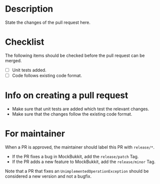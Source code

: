 # Description
State the changes of the pull request here.

# Checklist
The following items should be checked before the pull request can be merged.

- [ ] Unit tests added.
- [ ] Code follows existing code format.

# Info on creating a pull request
- Make sure that unit tests are added which test the relevant changes.
- Make sure that the changes follow the existing code format.

# For maintainer
When a PR is approved, the maintainer should label this PR with `release/*`.

- If the PR fixes a bug in MockBukkit, add the `release/patch` Tag.
- If the PR adds a new feature to MockBukkit, add  the `release/minor` Tag.

Note that a PR that fixes an `UnimplementedOperationException` should be considered a new version and not a bugfix.
